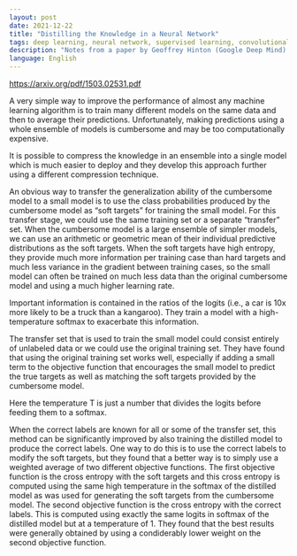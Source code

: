 ```yaml
---
layout: post
date: 2021-12-22
title: "Distilling the Knowledge in a Neural Network"
tags: deep learning, neural network, supervised learning, convolutional neural networks, paper, ensemble, ensamble
description: "Notes from a paper by Geoffrey Hinton (Google Deep Mind) on training an ensemble of models for a task and then fitting a smaller single model to the emsemble's aggregated, softened (through softmax temperature) output, reaching a similar performance with a deployable model."
language: English
---
```



<https://arxiv.org/pdf/1503.02531.pdf>

A very simple way to improve the performance of almost any machine learning
algorithm is to train many different models on the same data and then to average
their predictions. Unfortunately, making predictions using a whole ensemble
of models is cumbersome and may be too computationally expensive.

It is possible to
compress the knowledge in an ensemble into a single model which is much easier to deploy and they develop this approach further using a different compression
technique.

An obvious way to transfer the generalization ability of the cumbersome model to a small model is
to use the class probabilities produced by the cumbersome model as “soft targets” for training the
small model. For this transfer stage, we could use the same training set or a separate “transfer” set.
When the cumbersome model is a large ensemble of simpler models, we can use an arithmetic or geometric mean of their individual predictive distributions as the soft targets. When the soft targets have high entropy, they provide much more information per training case than hard targets and much less variance in the gradient between training cases, so the small model can often be trained on much less data than the original cumbersome model and using a much higher learning rate.

Important information is contained in the ratios of the logits (i.e., a car is 10x more likely to be a truck than a kangaroo). They train a model with a high-temperature softmax to exacerbate this information.

The transfer set that is used to train the small model could consist entirely of unlabeled data or we could use the original training set. They have found that using the original training set works well, especially if adding a small term to the objective function that encourages the small model to predict the true targets as well as matching the soft targets provided by the cumbersome model.

Here the temperature T is just a number that divides the logits before feeding them to a softmax.

When the correct labels are known for all or some of the transfer set, this method can be significantly improved by also training the distilled model to produce the correct labels. One way to do this is to use the correct labels to modify the soft targets, but they found that a better way is to simply use a weighted average of two different objective functions. The first objective function is the cross entropy with the soft targets and this cross entropy is computed using the same high temperature in the softmax of the distilled model as was used for generating the soft targets from the cumbersome model. The second objective function is the cross entropy with the correct labels. This is computed using exactly the same logits in softmax of the distilled model but at a temperature of 1. They found that the best results were generally obtained by using a condiderably lower weight on the second objective function.

